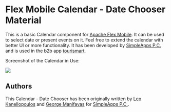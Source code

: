 Flex Mobile Calendar - Date Chooser Material
======================================

This is a basic Calendar component for [Apache Flex Mobile](http://flex.apache.org/). It can be used to select date or present events on it. Feel free to extend the calendar with better UI or more functionality. It has been developed by [SimpleApps P.C.](https://simpleapps.gr) and is used in the b2b app [tourismart](https://tourismart.co/).

Screenshot of the Calendar in Use:

<img src="https://i.imgur.com/zrrTiWr.png">

Authors
------

This Calendar - Date Chooser has been originally written by [Leo Kanellopoulos](https://github.com/leossmith) and [George Manifavas](https://github.com/Georgemanif) for [SimpleApps P.C.](https://simpleapps.gr). 
